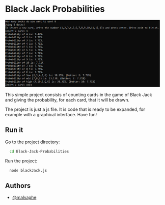 # Black Jack Probabilities

![Black Jack Probabilities](preview.png)

This simple project consists of counting cards in the game of Black Jack and giving the probability, for each card, that it will be drawn.

The project is just a js file. It is code that is ready to be expanded, for example with a graphical interface. Have fun!

## Run it

Go to the project directory:

```bash
  cd Black-Jack-Probabilities
```

Run the project:

```bash
  node blackJack.js
```

## Authors

- [@malvaphe](https://www.github.com/malvaphe)

